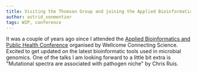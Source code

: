 ```yaml
---
title: Visiting the Thomson Group and joining the Applied Bioinformatics and Public Health Microbiology Conference
author: astrid_vonmentzer
tags: WIP, conference
---
```


It was a couple of years ago since I attended the [Applied Bioinformatics and Public Health Conference](https://coursesandconferences.wellcomeconnectingscience.org/event/applied-bioinformatics-public-health-microbiology-20230503/) organised by Wellcome Connecting Science. Excited to get updated on the latest bioinformatic tools used in microbial genomics. One of the talks I am looking forward to a little bit extra is "Mutational spectra are associated with pathogen niche" by Chris Ruis. 
